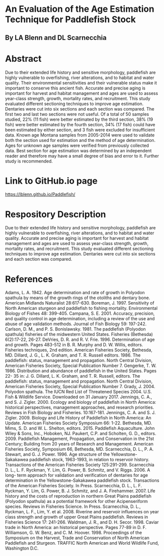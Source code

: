 # An Evaluation of the Age Estimation Technique for Paddlefish Stock
## By LA Blenn and DL Scarnecchia

# Abstract
Due to their extended life history and sensitive morphology, paddlefish are highly vulnerable to overfishing, river alterations, and to habitat and water quality. Their environmental sensitivities and their vulnerable status make it important to conserve this ancient fish. Accurate and precise aging is important for harvest and habitat management and ages are used to assess year-class strength, growth, mortality rates, and recruitment. This study evaluated different sectioning techniques to improve age estimation. Dentaries were cut into six sections and each section was compared. The first two and last two sections were not useful. Of a total of 50 samples studied, 22% (11 fish) were better estimated by the third section, 38% (19 fish) were better estimated by the fourth section, 34% (17 fish) could have been estimated by either section, and 3 fish were excluded for insufficient data. Known age Montana samples from 2005-2014 were used to validate both the section used for estimation and the method of age determination. Ages for unknown age samples were verified from previously collected data. Best section for age estimation was determined by an independent reader and therefore may have a small degree of bias and error to it. Further study is recommended.

# Link to GitHub.io page
https://lblenn.github.io/Paddlefish/

# Respository Description
Due to their extended life history and sensitive morphology, paddlefish are highly vulnerable to overfishing, river alterations, and to habitat and water quality. Accurate and precise aging is important for harvest and habitat management and ages are used to assess year-class strength, growth, mortality rates, and recruitment. This study evaluated different sectioning techniques to improve age estimation. Dentaries were cut into six sections and each section was compared.

# References
Adams, L. A. 1942. Age determination and rate of growth in Polyodon spathula by means of the growth rings of the otoliths and dentary bone. American Midlands Naturalist 28:617-630.
Boreman, J. 1997. Sensitivity of North American sturgeon and paddlefish to fishing mortality. Environmental Biology of Fishes 48: 399-405.
Campana, S. E. 2001. Accuracy, precision, and quality control in age determination, including a review of the use and abuse of age validation methods. Journal of Fish Biology 59: 197-242.
Carlson, D. M., and P. S. Bonislawsky. 1981. The paddlefish (Polyodon spathula) fisheries of the midwestern United States. Fisheries (Bethesda) 6(2):17-22, 26-27.
DeVries, D. R. and R. V. Frie. 1996. Determination of age and growth. Pages 483-512 in B. R. Murphy and D. W. Willis, editors. Fisheries techniques, 2nd edition. American Fisheries Society, Bethesda, MD.
Dillard, J. G., L. K. Graham, and T. R. Russell editors. 1986. The paddlefish: status, management and propagation. North Central Division, American Fisheries Society, Special Publication Number 7.
Gengerke, T. W. 1986. Distribution and abundance of paddlefish in the United States. Pages 22- 35 in: J. G. Dillard, L. K. Graham, and T. R. Russell, editors. The paddlefish: status, management and propagation. North Central Division, American Fisheries Society, Special Publication Number 7.
Grady, J. 2004. Polyodon spathula. The IUCN Red List of Threatened Species 2004. U.S. Fish & Wildlife Service. Downloaded on 31 January 2017.
Jennings, C. A., and S. J. Zigler. 2000. Ecology and biology of paddlefish in North America: historical perspectives, management approaches, and research priorities. Reviews in Fish Biology and Fisheries. 10:167-181.
Jennings, C. A. and S. J. Zigler. 2009. Biology and Life History of Paddlefish in North America: An Update. American Fisheries Society Symposium 66: 1-22. Bethesda, MD.
Mims, S. D. and W. L. Shelton, editors. 2015. Paddlefish Aquaculture. John Wiley & Sons, Inc., Hoboken, NJ.
Paukert, C.P. and Scholten, G. D., editors. 2009. Paddlefish Management, Propagation, and Conservation in the 21st Century; Building from 20 years of Research and Management. American Fisheries Society, Symposium 66, Bethesda, MD.
Scarnecchia, D. L., P. A. Stewart, and G. J. Power. 1996. Age structure of the Yellowstone- Sakakawea paddlefish stock, 1963-1993, in relation to reservoir history. Transactions of the American Fisheries Society 125:291-299.
Scarnecchia D. L., L. F. Ryckman, Y. Lim, G. Power, B. Schmitz, and V. Riggs. 2006. A long- term approach for validation and verification of dentaries for age determination in the Yellowstone-Sakakawea paddlefish stock. Transactions of the American Fisheries Society. In Press.
Scarnecchia, D. L., L. F. Ryckman, Y. Lim, G. Power, B. J. Schmitz, and J. A. Firehammer. 2007. Life history and the costs of reproduction in northern Great Plains paddlefish (Polyodon spathula) as a potential framework for other Acipenseriform species. Reviews in Fisheries Science. In Press.
Scarnecchia, D. L., Ryckman, L. F., Lim, Y. et al. 2008. Riverine and reservoir influences on year class strength and growth of upper Great Plains paddlefish. Reviews in Fisheries Science 17: 241-266.
Waldman, J. R., and D. H. Secor. 1998. Caviar trade in North America: an historical perspective. Pages 77-89 in D. F. Williamson, G. W. Benz, and C. M. Hoover. 1998. Proceedings of the Symposium on the Harvest, Trade and Conservation of North American Paddlefish and Sturgeon. TRAFFIC North American and World Wildlife Fund, Washington D.C.
